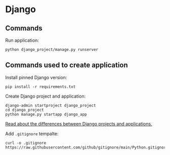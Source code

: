 # Django

## Commands

Run application:

```
python django_project/manage.py runserver
```

## Commands used to create application

Install pinned Django version:

```
pip install -r requirements.txt
```

Create Django project and application:

```
django-admin startproject django_project
cd django_project
python manage.py startapp django_app
```

[Read about the differences between Django projects and applications.](https://docs.djangoproject.com/en/5.2/ref/applications/#projects-and-applications)


Add `.gitignore` tempalte:

```
curl -o .gitignore https://raw.githubusercontent.com/github/gitignore/main/Python.gitignore
```
